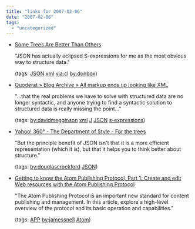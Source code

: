 ```yaml
---
title: "links for 2007-02-06"
date: "2007-02-06"
tags: 
  - "uncategorized"
---
```


- [Some Trees Are Better Than Others](http://pluralsight.com/blogs/dbox/archive/2007/01/27/45904.aspx)
    
    "JSON has actually eclipsed S-expressions for me as the most obvious way to structure data."
    
    (tags: [JSON](http://del.icio.us/heinzwittenbrink/JSON) [xml](http://del.icio.us/heinzwittenbrink/xml) [via:cl](http://del.icio.us/heinzwittenbrink/via:cl) [by:donbox](http://del.icio.us/heinzwittenbrink/by:donbox))
    
- [Quoderat » Blog Archive » All markup ends up looking like XML](http://www.megginson.com/blogs/quoderat/2007/01/03/all-markup-ends-up-looking-like-xml/)
    
    "...that the real problems we have to solve with structured data are no longer syntactic, and anyone trying to find a syntactic solution to structured data is really missing the point..."
    
    (tags: [by:davidmegginson](http://del.icio.us/heinzwittenbrink/by:davidmegginson) [xml](http://del.icio.us/heinzwittenbrink/xml) [J](http://del.icio.us/heinzwittenbrink/J) [JSON](http://del.icio.us/heinzwittenbrink/JSON) [s-expressions](http://del.icio.us/heinzwittenbrink/s-expressions))
    
- [Yahoo! 360° - The Department of Style - For the trees](http://blog.360.yahoo.com/blog-TBPekxc1dLNy5DOloPfzVvFIVOWMB0li?p=632)
    
    "But the principle benefit of JSON isn't that it is a more efficient representation (which it is), but that it helps you to think better about structure."
    
    (tags: [by:douglascrockford](http://del.icio.us/heinzwittenbrink/by:douglascrockford) [JSON](http://del.icio.us/heinzwittenbrink/JSON))
    
- [Getting to know the Atom Publishing Protocol, Part 1: Create and edit Web resources with the Atom Publishing Protocol](http://www-128.ibm.com/developerworks/library/x-atompp1/)
    
    "The Atom Publishing Protocol is an important new standard for content publishing and management. In this article, explore a high-level overview of the protocol and its basic operation and capabilities."
    
    (tags: [APP](http://del.icio.us/heinzwittenbrink/APP) [by:jamessnell](http://del.icio.us/heinzwittenbrink/by:jamessnell) [Atom](http://del.icio.us/heinzwittenbrink/Atom))
